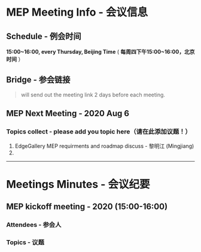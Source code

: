 # MEP Meeting Info - 会议信息

## Schedule - 例会时间
 **15:00~16:00, every Thursday, Beijing Time** 
( **每周四下午15:00~16:00，北京时间** ）

## Bridge - 参会链接
> will send out the meeting link 2 days before each meeting.


## MEP Next Meeting - 2020 Aug 6

### Topics collect - please add you topic here（请在此添加议题！）
1. EdgeGallery MEP requirments and roadmap discuss  - 黎明江 (Mingjiang)
2. 

---
# Meetings Minutes - 会议纪要

## MEP kickoff meeting - 2020  (15:00-16:00)

### Attendees - 参会人

### Topics - 议题

